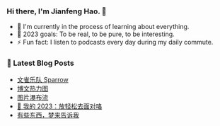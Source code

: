 ### Hi there, I'm Jianfeng Hao. 👋

- 🌱 I'm currently in the process of learning about everything.
- 🥅 2023 goals: To be real, to be pure, to be interesting.
- ⚡ Fun fact: I listen to podcasts every day during my daily commute.

### 📕 Latest Blog Posts
<!-- BLOG-POST-LIST:START -->
- [文雀乐队 Sparrow](https://aetherhjf.com/2024/02/20240207/)
- [博文热力图](https://aetherhjf.com/2024/01/20240110/)
- [图片瀑布流](https://aetherhjf.com/2024/01/20240107/)
- [🎯 我的 2023：放轻松去面对咯](https://aetherhjf.com/2023/12/2023-annual/)
- [有些东西，梦来告诉我](https://aetherhjf.com/2023/12/20231216/)
<!-- BLOG-POST-LIST:END -->
